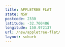 ```yaml
---
title: APPLETREE FLAT
state: NSW
postcode: 2330
latitude: -32.760486
longitude: 150.972137
url: /nsw/appletree-flat/
layout: suburb
---
```

